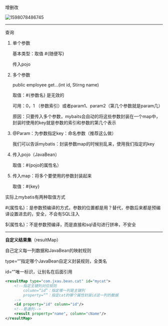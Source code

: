 增删改

![1598078486745](C:\Users\hl2333\AppData\Roaming\Typora\typora-user-images\1598078486745.png)

---

查询

1. 单个参数

   基本类型：取值   #{随便写}

   传入pojo

2. 多个参数

   public employee get...(int id, Stirng name)

   取值：#{参数名} 是无效的

   可用：0，1 （参数索引）或者param1、param2（第几个参数就是param几）

   原因：只要传入多个参数，mybaits会自动的将这些参数封装在一个map中，封装时使用的key就是参数的索引和参数的第几个表示

3. @Param：为参数指定key：命名参数（推荐这么做）

   我们可以告诉mybatis：封装参数map的时候别乱来，使用我们指定的key

4. 传入pojo（JavaBean）

   取值：#{pojo的属性名）

5. 传入map：将多个要使用的参数封装起来

   取值：#{key}

实际上mybatis有两种取值方式

#{属性名}：是参数预编译的方式，参数的位置都是用？替代，参数后来都是预编译设置进去的，安全，不会有SQL注入

${属性名}：不是参数预编译，而是直接和sql语句进行拼串，不安全

---

**自定义结果集**（resultMap）

自己定义每一列数据和JavaBean的映射规则

type=“”指定哪个JavaBean自定义封装规则，全类名

id=“”唯一标识，让别名在后面引用

```xml
<resultMap type="com.jxau.bean.cat" id="mycat">
	<!--指定主键列对应规则
		column=“id”：指定哪一列是主键列
  		property=“”：指定cat的哪个属性封装id这一列的数据
	-->
    <id property="id" column="id"/>
    <!--普通列-->
	<result property="name", column="cName"/>
</resultMap>
```
